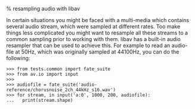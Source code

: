 % resampling audio with libav

 In certain situations you might be faced with a multi-media which contains several audio stream, which were sampled at different rates. Too make things less complicated you might want to resample all these streams to a common sampling prior to working with them. libav has a built-in audio resampler that can be used to achieve this. For example to read an audio-file at 50Hz, which was originally sampled at 44100Hz, you can do the following:

    >>> from tests.common import fate_suite
    >>> from av.io import input
    >>>
    >>> audiofile = fate_suite('audio-reference/chorusnoise_2ch_44kHz_s16.wav')
    >>> for stream, in input('a:0', 1000, 200, audiofile):
    ...   print(stream.shape)
